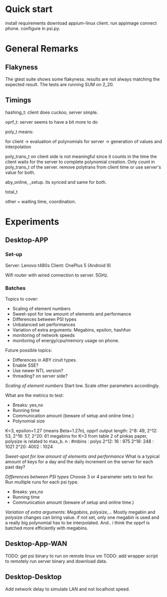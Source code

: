 # Quick start
install requirements
download appium-linux client.
run appimage
connect phone.
configure in psi.py.

# General Remarks

## Flakyness
The gtest suite shows some flakyness.
results are not always matching the expected result. 
The tests are running SUM on 2_20.

## Timings
hashing_t: client does cuckoo, server simple.

oprf_t: server seems to have a bit more to do

poly_t means:

for client -> evaluation of polynomials
for server -> generation of values and interpolation

poly_trans_t on client side is not meaningful since it counts in the time the
client waits for the server to complete polynomial creation. 
Only count in poly_trans_t of the server.
remove polytrans from client time or use server's value for both.

aby_online, _setup.  its synced and same for both.

total_t

other = waiting time, coordination.

# Experiments

## Desktop-APP
### Set-up
Server: Lenovo t480s
Client: OnePlus 5 (Android 9)

Wifi router with wired connection to server.
5GHz. 

### Batches
Topics to cover:
* Scaling of element numbers
* Sweet-spot for low amount of elements and performance
* Differences between PSI types
* Unbalanced set performances
* Variation of extra arguments: Megabins, epsilon, hashfun
* monitoring of network speeds
* monitoring of energy/cpu/memory usage on phone.

Future possible topics:
* Differences in ABY ciruit types.
* Enable SSE?
* Use newer NTL version?
* threading? on server side?


*Scaling of element numbers* 
Start low. 
Scale other parameters accordingly.

What are the metrics to test:

* Breaks: yes,no
* Running time
* Communication amount (beware of setup and online time.)
* Polynomial size

K=3, epsilon=1.27 (means Beta=1.27n), opprf output length:
2^8: 49, 2^12: 53, 2^16: 57, 2^20: 61
megabins for K=3 from table 2 of pinkas paper, polysize is related to max_b.
n   : #mbins : polys
2^12:  16    : 975
2^16:  248   : 1021
2^20:  4002  : 1024



*Sweet-spot for low amount of elements and performance*
What is a typical amount of keys for a day and the daily increment on the server
for each past day?

*Differences between PSI types*
Choose 3 or 4 parameter sets to test for.
Run multiple runs for each psi type.

* Breaks: yes,no
* Running time
* Communication amount (beware of setup and online time.)


*Variation of extra arguments: Megabins, polysize,...*
Mostly megabin and polysize changes can bring value.
if not set, only one megabin is used and a really big polynomial has to be
interpolated. And.. i think the opprf is batched more efficiently with megabins.


## Desktop-App-WAN
TODO: get psi binary to run on remote linux vm
TODO: add wrapper script to remotely run server binary and download data.

## Desktop-Desktop
Add network delay to simulate LAN and not localhost speed.
